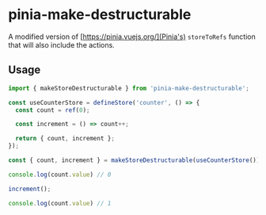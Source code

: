 # pinia-make-destructurable
A modified version of [https://pinia.vuejs.org/](Pinia's) `storeToRefs` function that will also include the actions.

## Usage
```ts
import { makeStoreDestructurable } from 'pinia-make-destructurable';

const useCounterStore = defineStore('counter', () => {
  const count = ref(0);

  const increment = () => count++;

  return { count, increment };
});

const { count, increment } = makeStoreDestructurable(useCounterStore());

console.log(count.value) // 0

increment();

console.log(count.value) // 1

```